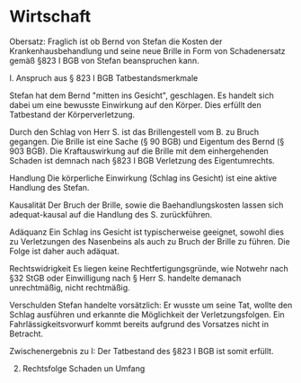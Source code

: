 # Wirtschaft
Obersatz:
Fraglich ist ob Bernd von Stefan die Kosten der Krankenhausbehandlung und seine neue Brille in Form von Schadenersatz gemäß §823 I BGB von Stefan beanspruchen kann.

I. Anspruch aus § 823 I BGB
Tatbestandsmerkmale

Stefan hat dem Bernd "mitten ins Gesicht", geschlagen.
Es handelt sich dabei um eine bewusste Einwirkung auf den Körper.
Dies erfüllt den Tatbestand der Körperverletzung.

Durch den Schlag von Herr S. ist das Brillengestell vom B. zu Bruch gegangen.
Die Brille ist eine Sache (§ 90 BGB) und Eigentum des Bernd (§ 903 BGB).
Die Kraftauswirkung auf die Brille mit dem einhergehenden Schaden ist demnach nach §823 I BGB Verletzung des Eigentumrechts.

Handlung
Die körperliche Einwirkung (Schlag ins Gesicht) ist eine aktive Handlung des Stefan.

Kausalität
Der Bruch der Brille, sowie die Baehandlungskosten lassen sich adequat-kausal auf die Handlung des S. zurückführen.

Adäquanz
Ein Schlag ins Gesicht ist typischerweise geeignet, sowohl dies zu Verletzungen des Nasenbeins als auch zu Bruch der Brille zu führen. Die Folge ist daher auch adäquat.

Rechtswidrigkeit
Es liegen keine Rechtfertigungsgründe, wie Notwehr nach §32 StGB oder Einwilligung nach §
Herr S. handelte demanach unrechtmäßig, nicht rechtmäßig.

Verschulden
Stefan handelte vorsätzlich: Er wusste um seine Tat, wollte den Schlag ausführen und erkannte die Möglichkeit der Verletzungsfolgen. Ein Fahrlässigkeitsvorwurf kommt bereits aufgrund des Vorsatzes nicht in Betracht.

Zwischenergebnis zu I:
Der Tatbestand des §823 I BGB ist somit erfüllt.

2. Rechtsfolge Schaden un Umfang

